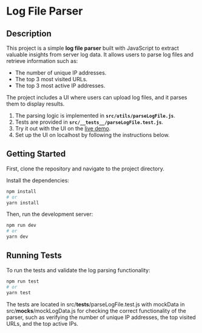 # Log File Parser

## Description
This project is a simple **log file parser** built with JavaScript to extract valuable insights from server log data. It allows users to parse log files and retrieve information such as:
- The number of unique IP addresses.
- The top 3 most visited URLs.
- The top 3 most active IP addresses.

The project includes a UI where users can upload log files, and it parses them to display results.

1. The parsing logic is implemented in **`src/utils/parseLogFile.js`**.
2. Tests are provided in **`src/__tests__/parseLogFile.test.js`**.
3. Try it out with the UI on the [live demo](#).
4. Set up the UI on localhost by following the instructions below.

## Getting Started

First, clone the repository and navigate to the project directory.

Install the dependencies:

```bash
npm install
# or
yarn install
```
Then, run the development server:

```bash
npm run dev
# or
yarn dev
```

## Running Tests

To run the tests and validate the log parsing functionality:

```bash
npm run test
# or
yarn test
```

The tests are located in src/__tests__/parseLogFile.test.js with mockData in src/__mocks__/mockLogData.js for checking the correct functionality of the parser, such as verifying the number of unique IP addresses, the top visited URLs, and the top active IPs.